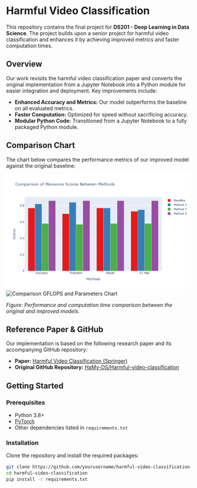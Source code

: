 # Harmful Video Classification

This repository contains the final project for **DS201 - Deep Learning in Data Science**. The project builds upon a senior project for harmful video classification and enhances it by achieving improved metrics and faster computation times.

## Overview

Our work revisits the harmful video classification paper and converts the original implementation from a Jupyter Notebook into a Python module for easier integration and deployment. Key improvements include:
- **Enhanced Accuracy and Metrics:** Our model outperforms the baseline on all evaluated metrics.
- **Faster Computation:** Optimized for speed without sacrificing accuracy.
- **Modular Python Code:** Transitioned from a Jupyter Notebook to a fully packaged Python module.

## Comparison Chart

The chart below compares the performance metrics of our improved model against the original baseline:

![Comparison Metrics Chart](figures/metric.png)
![Comparison GFLOPS and Parameters Chart](figures/GLOP.PNG)

*Figure: Performance and computation time comparison between the original and improved models.*

## Reference Paper & GitHub

Our implementation is based on the following research paper and its accompanying GitHub repository:
- **Paper:** [Harmful Video Classification (Springer)](https://link.springer.com/chapter/10.1007/978-3-031-75596-5_7)
- **Original GitHub Repository:** [HaMy-DS/Harmful-video-classification](https://github.com/HaMy-DS/Harmful-video-classification)

## Getting Started

### Prerequisites

- Python 3.8+
- [PyTorch](https://pytorch.org/)
- Other dependencies listed in `requirements.txt`

### Installation

Clone the repository and install the required packages:

```bash
git clone https://github.com/yourusername/harmful-video-classification.git
cd harmful-video-classification
pip install -r requirements.txt
